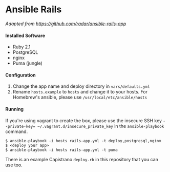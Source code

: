 # Ansible Rails

*Adapted from https://github.com/radar/ansible-rails-app*

#### Installed Software

- Ruby 2.1
- PostgreSQL
- nginx
- Puma (jungle)

#### Configuration

1. Change the app name and deploy directory in `vars/defaults.yml`
2. Rename `hosts.example` to `hosts` and change it to your hosts. For Homebrew's
   ansible, please use `/usr/local/etc/ansible/hosts`

#### Running

If you're using vagrant to create the box, please use the insecure SSH key `--private-key= ~/.vagrant.d/insecure_private_key` in the `ansible-playbook` command.

    $ ansible-playbook -i hosts rails-app.yml -t deploy,postgresql,nginx
    $ <deploy your app>
    $ ansible-playbook -i hosts rails-app.yml -t puma

There is an example Capistrano `deploy.rb` in this repository that you can use too.

